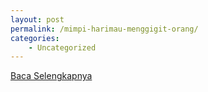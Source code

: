 ```yaml
---
layout: post
permalink: /mimpi-harimau-menggigit-orang/
categories:
    - Uncategorized
---
```


[Baca Selengkapnya](/06)